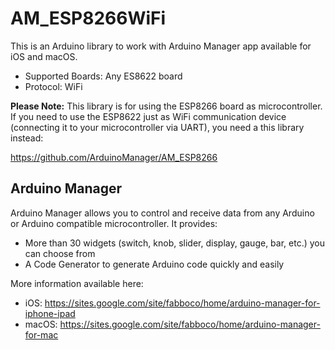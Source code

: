 # AM_ESP8266WiFi

This is an Arduino library to work with Arduino Manager app available for iOS and macOS.

 * Supported Boards: Any ES8622 board
 * Protocol: WiFi

 **Please Note:** This library is for using the ESP8266 board as microcontroller. If you need to use the ESP8622 just as WiFi communication device (connecting it to your microcontroller via UART), you need a this library instead:

 https://github.com/ArduinoManager/AM_ESP8266


## Arduino Manager

Arduino Manager allows you to control and receive data from any Arduino or Arduino compatible microcontroller. It provides:

* More than 30 widgets (switch, knob, slider, display, gauge, bar, etc.) you can choose from
* A Code Generator to generate Arduino code quickly and easily 

More information available here:

- iOS: https://sites.google.com/site/fabboco/home/arduino-manager-for-iphone-ipad
- macOS: https://sites.google.com/site/fabboco/home/arduino-manager-for-mac

